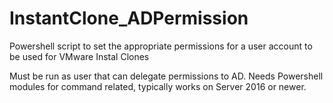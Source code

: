 # InstantClone_ADPermission
Powershell script to set the appropriate permissions for a user account to be used for VMware Instal Clones

Must be run as user that can delegate permissions to AD. Needs Powershell modules for command related, typically works on Server 2016 or newer.
